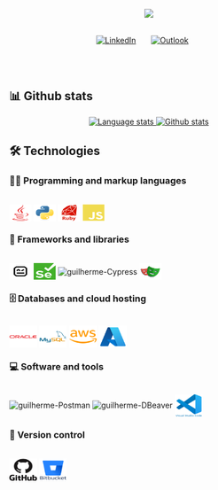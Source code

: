<p align="center">
  <img src="https://readme-typing-svg.herokuapp.com/?lines=Welcome+to+my+GitHub+profile!&center=true&width=380&height=45">
</p>

##
<!-- Social icons section -->
<p align="center">
  <a href="https://www.linkedin.com/in/guilherme-albuquerque-b9191b16b/"><img width="32px" title="LinkedIn" src="https://i.imgur.com/Y9lbNqu.png"/></a>
  &#8287;&#8287;&#8287;&#8287;&#8287;
  <a href="mailto:gui.arodrigues@hotmail.com"><img width="32px" title="Outlook" src="https://imgur.com/6kMGjr2.png"></a>
  &#8287;&#8287;&#8287;&#8287;&#8287;
</p>
<br/>
&nbsp;


## 📊 Github stats
<!-- Dark Mode -->
<div align="center"> 
<a href="https://github.com/anuraghazra/github-readme-stats#gh-dark-mode-only">
<img height=200 src="https://github-readme-stats-git-masterrstaa-rickstaa.vercel.app/api/top-langs/?username=guilherme-albuquerque&layout=compact&langs_count=10&hide_border=true&role=owner,collaborator&theme=discord_old_blurple" alt="Language stats" />
</a>
<a href="https://github.com/anuraghazra/github-readme-stats#gh-dark-mode-only">
<img height=200 src="https://github-readme-stats-git-masterrstaa-rickstaa.vercel.app/api?username=guilherme-albuquerque&show_icons=true&count_private=true&line_height=28&hide_border=true&card_width=450&include_all_commits=true&role=owner,collaborator&exclude_repo=github-readme-stats&theme=discord_old_blurple" alt="Github stats" />
</a>
</div>

## 🛠️ Technologies
### 👨‍💻 Programming and markup languages
<div style="display: inline_block"><br>
  <img align="center" alt="guilherme-Java" title="Java" height="30" width="40" src="https://raw.githubusercontent.com/devicons/devicon/master/icons/java/java-plain.svg">
  <img align="center" alt="guilherme-Python" title="Python" height="30" width="40" src="https://raw.githubusercontent.com/devicons/devicon/master/icons/python/python-original.svg">
  <img align="center" alt="guilherme-Ruby" title="Ruby" height="30" width="40" src="https://github.com/devicons/devicon/blob/master/icons/ruby/ruby-plain-wordmark.svg">
  <img align="center" alt="guilherme-JS" title="JS" height="30" width="40" src="https://raw.githubusercontent.com/devicons/devicon/master/icons/javascript/javascript-plain.svg">
</div>

### 🧰 Frameworks and libraries
<div style="display: inline_block"><br>
  <img align="center" alt="guilherme-Robot" title="Robot" height="30" width="40" src="https://raw.githubusercontent.com/vscode-icons/vscode-icons/master/icons/file_type_robotframework.svg?sanitize=true">
  <img align="center" alt="guilherme-Selenium" title="Selenium" height="30" width="40" src="https://github.com/SeleniumHQ/heroku-selenium/blob/master/selenium-green.svg">
  <img align="center" alt="guilherme-Cypress" title="Cypress" height="30" width="40" src="https://avatars.githubusercontent.com/u/8908513?s=200&v=4">
  <img align="center" alt="guilherme-Playwright" title="Playwright" height="30" width="40" src="https://raw.githubusercontent.com/github/explore/60cd2530141f67f07a947fa2d310c482e287e387/topics/playwright/playwright.png">
</div>

### 🗄️ Databases and cloud hosting
<div style="display: inline_block"><br>
    <img align="center" alt="guilherme-Oracle" title="Oracle" height="40" width="50" src="https://github.com/devicons/devicon/blob/master/icons/oracle/oracle-original.svg">
    <img align="center" alt="guilherme-MySQL" title="MySQL" height="40" width="50" src="https://github.com/devicons/devicon/blob/master/icons/mysql/mysql-original-wordmark.svg">
   <img align="center" alt="guilherme-AWS" title="AWS" height="40" width="50" src="https://github.com/devicons/devicon/blob/master/icons/amazonwebservices/amazonwebservices-plain-wordmark.svg">
   <img align="center" alt="guilherme-Azure" title="Azure" height="40" width="50" src="https://raw.githubusercontent.com/github/explore/eaef8552d8b082ffafe2bfc8a5023d47da904aac/topics/azure/azure.png">
</div>

### 💻 Software and tools

<div style="display: inline_block"><br>
  <img align="center" alt="guilherme-Postman" title="Postman" height="40" width="50" src="https://avatars.githubusercontent.com/u/10251060?s=200&v=4">
  <img align="center" alt="guilherme-DBeaver" title="DBeaver" height="40" width="50" src="https://raw.githubusercontent.com/wiki/dbeaver/dbeaver/images/dbeaver-icon-64x64.png">
  <img align="center" alt="guilherme-VsCode" title="VsCode" height="40" width="50" src="https://github.com/devicons/devicon/blob/master/icons/vscode/vscode-original-wordmark.svg">
</div>

### 🔗 Version control
<div style="display: inline_block"><br>
  <img align="center" alt="guilherme-GitHub" title="GitHub" height="40" width="50" src="https://github.com/devicons/devicon/blob/master/icons/github/github-original-wordmark.svg">
  <img align="center" alt="guilherme-Bitbucket" title="Bitbucket" height="40" width="50" src="https://github.com/devicons/devicon/blob/master/icons/bitbucket/bitbucket-original-wordmark.svg">
</div>
  
  
  
